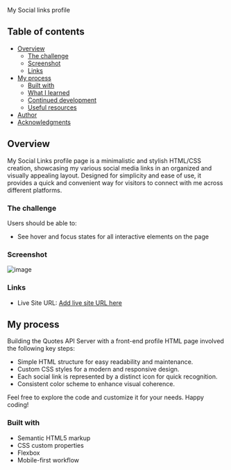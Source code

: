 My Social links profile 

## Table of contents

- [Overview](#overview)
  - [The challenge](#the-challenge)
  - [Screenshot](#screenshot)
  - [Links](#links)
- [My process](#my-process)
  - [Built with](#built-with)
  - [What I learned](#what-i-learned)
  - [Continued development](#continued-development)
  - [Useful resources](#useful-resources)
- [Author](#author)
- [Acknowledgments](#acknowledgments)


## Overview

My Social Links profile page is a minimalistic and stylish HTML/CSS creation, showcasing my various social media links in an organized and visually appealing layout. Designed for simplicity and ease of use, it provides a quick and convenient way for visitors to connect with me across different platforms.

### The challenge

Users should be able to:

- See hover and focus states for all interactive elements on the page

### Screenshot

![image](https://github.com/shivamdwivedi1511/social-link-profile/assets/39148476/6f99ffb1-4afb-40ce-aef3-7fe9109d3c1f)


### Links

- Live Site URL: [Add live site URL here](https://shivam-dwivedi-links.netlify.app/)

## My process

Building the Quotes API Server with a front-end profile HTML page involved the following key steps:

- Simple HTML structure for easy readability and maintenance.
- Custom CSS styles for a modern and responsive design.
- Each social link is represented by a distinct icon for quick recognition.
- Consistent color scheme to enhance visual coherence.

Feel free to explore the code and customize it for your needs. Happy coding!


### Built with

- Semantic HTML5 markup
- CSS custom properties
- Flexbox
- Mobile-first workflow

